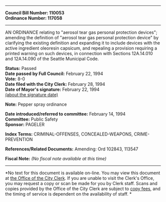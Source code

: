 * * * * *  
  
**Council Bill Number: [](#h0)[](#h2)110053**   
**Ordinance Number: 117058**  
  
* * * * *  
  
AN ORDINANCE relating to "aerosol tear gas personal protection devices"; amending the definition of "aerosol tear gas personal protection device" by clarifying the existing definition and expanding it to include devices with the active ingredient oleoresin capsicum, and repealing a provision requiring a printed warning on such devices, in connection with Sections 12A.14.010 and 12A.14.090 of the Seattle Municipal Code.  
  
**Status:** Passed   
**Date passed by Full Council:** February 22, 1994   
**Vote:** 8-0   
**Date filed with the City Clerk:** February 28, 1994   
**Date of Mayor's signature:** February 22, 1994   
[(about the signature date)](/~public/approvaldate.htm)   
  
**Note:** Pepper spray ordinance  
  
  
**Date introduced/referred to committee:** February 14, 1994   
**Committee:** Public Safety   
**Sponsor:** PAGELER   
  
**Index Terms:** CRIMINAL-OFFENSES, CONCEALED-WEAPONS, CRIME-PREVENTION  
  
**References/Related Documents:** Amending: Ord 102843, 113547  
  
**Fiscal Note:** *(No fiscal note available at this time)*  
  
* * * * *  
  
*No text for this document is available on-line. You may view this document at [the Office of the City Clerk](http://www.seattle.gov/leg/clerk/contactUs.htm). If you are unable to visit the Clerk's Office, you may request a copy or scan be made for you by Clerk staff. Scans and copies provided by the Office of the City Clerk are subject to [copy fees](http://clerk.seattle.gov/~public/clerkfees.htm), and the timing of service is dependent on the availability of staff. *  
  
  
